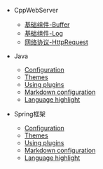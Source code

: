 * CppWebServer
  * [基础组件-Buffer](/CppWebServer/02-基础组件-Buffer)
  * [基础组件-Log](/CppWebServer/03-基础组件-BlockDeque-Log.md)
  * [网络协议-HttpRequest](/CppWebServer/05-网络协议-HttpRequest.md)

* Java
  * [Configuration](configuration.md)
  * [Themes](themes.md)
  * [Using plugins](plugins.md)
  * [Markdown configuration](markdown.md)
  * [Language highlight](language-highlight.md)

* Spring框架
  * [Configuration](configuration.md)
  * [Themes](themes.md)
  * [Using plugins](plugins.md)
  * [Markdown configuration](markdown.md)
  * [Language highlight](language-highlight.md)